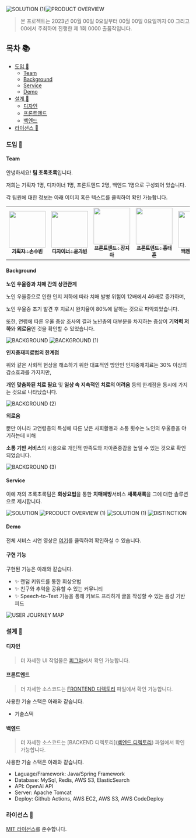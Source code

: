 ![SOLUTION (1)](https://github.com/pika-2023/.github/assets/90823532/7335e1f3-1d26-4d0d-9092-01a687a41dff)![PRODUCT OVERVIEW](https://github.com/pika-2023/.github/assets/90823532/b476ae4b-262d-47ec-aec4-1811d2770ceb)

> 본 프로젝트는 2023년 00월 00일 0요일부터 00월 00일 0요일까지 00 그리고 00에서 주최하여 진행한 제 1회 0000 출품작입니다.

## 목차 :books:

- [도입 :tada: ](#도입-tada)
  - [Team](#Team)
  - [Background](#Background)
  - [Service](#Service)
  - [Demo](#Demo)
- [설계 :rocket:](#설계-rocket)
  - [디자인](#디자인)
  - [프론트엔드](#프론트엔드)
  - [백엔드](#백엔드)
- [라이선스 :scroll:](#라이선스-scroll)

### 도입 :tada:

#### Team

안녕하세요! **팀 초록초록**입니다.

저희는 기획자 1명, 디자이너 1명, 프론트엔드 2명, 백엔드 1명으로 구성되어 있습니다.

각 팀원에 대한 정보는 아래 이미지 혹은 텍스트를 클릭하여 확인 가능합니다.

<table>
<tr>
    <td align="center"><a href="깃허브url"><img src="https://avatars.githubusercontent.com/u/71865277?v=4" width="100px;" alt=""/><br /><sub><b>기획자 : 손수빈</b></sub></a></td>
    <td align="center"><a href="깃허브url"><img src="https://avatars.githubusercontent.com/u/71865277?v=4" width="100px;" alt=""/><br /><sub><b>디자이너 : 윤가빈</b></sub></a></td>
    <td align="center"><a href="깃허브url"><img src="https://avatars.githubusercontent.com/u/71865277?v=4" width="100px;" alt=""/><br /><sub><b>프론트엔드 : 장지아</b></sub></a></td>
    <td align="center"><a href="깃허브url"><img src="https://avatars.githubusercontent.com/u/71865277?v=4" width="100px;" alt=""/><br /><sub><b>프론트엔드 : 홍태훈</b></sub></a></td>
    <td align="center"><a href="깃허브url"><img src="https://avatars.githubusercontent.com/u/71865277?v=4" width="100px;" alt=""/><br /><sub><b>백엔드 : 이현진</b></sub></a></td>

</tr>
</table>

#### Background

<b>노인 우울증과 치매 간의 상관관계</b>

노인 우울증으로 인한 인지 저하에 따라 치매 발병 위험이 12배에서 46배로 증가하며,

노인 우울증 조기 발견 후 치료시 완치율이 80%에 달하는 것으로 파악되었습니다.

또한, 연령에 따른 우울 증상 조사의 결과 노년층의 대부분을 차지하는 증상이 **기억력 저하**와 **외로움**인 것을 확인할 수 있었습니다.

![BACKGROUND](https://github.com/pika-2023/.github/assets/90823532/e887692b-7306-47b3-9b6e-3228e1eaf0c7)
![BACKGROUND (1)](https://github.com/pika-2023/.github/assets/90823532/b8e0b103-0646-4999-8796-259ee1dfa3a5)

<b>인지중재피료법의 한계점</b>

위와 같은 사회적 현상을 해소하기 위한 대표적인 방안인 인지중재치료는 30% 이상의 감소효과를 가지지만,

**개인 맞춤화된 치료 필요** 및 **일상 속 지속적인 치료의 어려움** 등의 한계점을 동시에 가지는 것으로 나타났습니다.

![BACKGROUND (2)](https://github.com/pika-2023/.github/assets/90823532/7ecdcf40-8ee1-42bd-96d5-c5b627afdefb)

<b>외로움</b>

뿐만 아니라 고연령층의 특성에 따른 낮은 사회활동과 소통 횟수는 노인의 우울증을 야기하는데 비해

**소통 기반 서비스**의 사용으로 개인적 만족도와 자아존중감을 높일 수 있는 것으로 확인되었습니다.

![BACKGROUND (3)](https://github.com/pika-2023/.github/assets/90823532/105b2dd4-3342-442a-8eae-c04a0ae3390b)

#### Service

이에 저의 초록초록팀은 **회상요법**을 통한 **치매예방**서비스 **새록새록**을 그에 대한 솔루션으로 제시합니다.

![SOLUTION](https://github.com/pika-2023/.github/assets/90823532/7158478b-a9b3-4bb7-9f1e-5a40b4f47167)
![PRODUCT OVERVIEW (1)](https://github.com/pika-2023/.github/assets/90823532/fcc65418-3172-449d-bc0d-145e4e582de5)
![SOLUTION (1)](https://github.com/pika-2023/.github/assets/90823532/d8e0c4bf-968e-4498-a622-708453befdc4)
![DISTINCTION](https://github.com/pika-2023/.github/assets/90823532/fb18d103-1d8d-4d61-8c63-cbf76adc5150)


#### Demo 

전체 서비스 시연 영상은 [여기](https://youtu.be/1UAefrn8aKo)를 클릭하여 확인하실 수 있습니다.

#### 구현 기능

구현된 기능은 아래와 같습니다.

- :sparkles: 랜덤 키워드를 통한 회상요법
- :sparkles: 친구와 추억을 공유할 수 있는 커뮤니티
- :sparkles: Speech-to-Text 기능을 통해 키보드 프리하게 글을 작성할 수 있는 음성 기반 피드

![USER JOURNEY MAP](https://github.com/pika-2023/.github/assets/90823532/522fa784-eb88-4657-8acd-a1f1534b949e)

### 설계 :rocket:

#### 디자인

> 더 자세한 UI 작업물은 [피그마](https://www.figma.com/file/vv0OYNixPv2pL1pFThJ9Ad/%EC%83%88%EB%A1%9D%EC%83%88%EB%A1%9D?type=design&node-id=0-1&t=Gst40xWQ0W1mBxBF-0)에서 확인 가능합니다.

#### 프론트엔드

> 더 자세한 소스코드는 [FRONTEND 디렉토리](https://github.com/pika-2023/saeroksaerok-frontend) 파일에서 확인 가능합니다.

사용한 기술 스택은 아래와 같습니다.

- 기술스택

#### 백엔드

> 더 자세한 소스코드는 [BACKEND 디렉토리]([백엔드 디렉토리](https://github.com/pika-2023/saeroksaerok-backend)) 파일에서 확인 가능합니다.

사용한 기술 스택은 아래와 같습니다.

- Laguage/Framework: Java/Spring Framework
- Database: MySql, Redis, AWS S3, ElasticSearch
- API: OpenAi API
- Server: Apache Tomcat
- Deploy: Github Actions, AWS EC2, AWS S3, AWS CodeDeploy

### 라이선스 :scroll:

[MIT 라이선스](./LICENSE)를 준수합니다.
